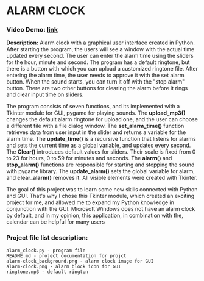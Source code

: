 # **ALARM CLOCK**
### **Video Demo:**  [link](https://youtu.be/NYL2NYzlfvU)

**Description:**
Alarm clock with a graphical user interface created in Python. After starting the program, the users will see a window with the actual time updated every second. The user can enter the alarm time using the sliders for the hour, minute and second. The program has a default ringtone, but there is a button with which you can upload a customized ringtone file. After entering the alarm time, the user needs to approve it with the set alarm button. When the sound starts, you can turn it off with the "stop alarm" button. There are two other buttons for clearing the alarm before it rings and clear input time on sliders.

The program consists of seven functions, and its implemented with a Tkinter module for GUI, pygame for playing sounds. The **upload_mp3()** changes the default alarm ringtone for upload one, and the user can choose a different file with a file dialog window. The **set_alarm_time()** function retrieves data from user input in the slider and returns a variable for the alarm time. The **update_time()** is a recursive function that listens for alarms and sets the current time as a global variable, and updates every second. The **Clear()** introduces default values ​​for sliders. Their scale is fixed from 0 to 23 for hours, 0 to 59 for minutes and seconds. The **alarm()** and **stop_alarm()** functions are responsible for starting and stopping the sound with pygame library. The **update_alarm()** sets the global variable for alarm, and **clear_alarm()** removes it. All visible elements were created with Tkinter.

The goal of this project was to learn some new skills connected with Python and GUI. That's why I chose this Tkinter module, which created an exciting project for me, and allowed me to expand my Python knowledge in conjunction with the GUI. Microsoft Windows does not have an alarm clock by default, and in my opinion, this application, in combination with the, calendar can be helpful for many users


### Project file list description:

    alarm_clock.py - program file
    README.md - project documentation for projct
    alarm-clock_background.png - alarm clock image for GUI
    alarm-clock.png - alarm block icon for GUI
    ringtone.mp3 - default rington
